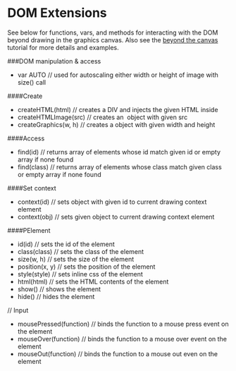 DOM Extensions
==========

See below for functions, vars, and methods for interacting with the DOM beyond drawing in the graphics canvas. Also see the [beyond the canvas](https://github.com/lmccart/p5.js/wiki/DOM-Extensions) tutorial for more details and examples.

###DOM manipulation & access
+ var AUTO // used for autoscaling either width or height of image with size() call

####Create 
+ createHTML(html) // creates a DIV and injects the given HTML inside
+ createHTMLImage(src) // creates an <img> object with given src
+ createGraphics(w, h) // creates a <canvas> object with given width and height

####Access
+ find(id) // returns array of elements whose id match given id or empty array if none found
+ find(class) // returns array of elements whose class match given class or empty array if none found

####Set context
+ context(id) // sets object with given id to current drawing context element
+ context(obj) // sets given object to current drawing context element


####PElement

+ id(id) // sets the id of the element
+ class(class) // sets the class of the element
+ size(w, h) // sets the size of the element
+ position(x, y) // sets the position of the element
+ style(style) // sets inline css of the element
+ html(html) // sets the HTML contents of the element
+ show() // shows the element
+ hide() // hides the element

// Input
+ mousePressed(function) // binds the function to a mouse press event on the element
+ mouseOver(function) // binds the function to a mouse over event on the element
+ mouseOut(function) // binds the function to a mouse out even on the element



